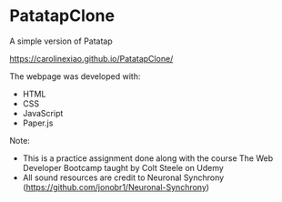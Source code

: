 # PatatapClone
A simple version of Patatap

https://carolinexiao.github.io/PatatapClone/

The webpage was developed with:
- HTML
- CSS
- JavaScript
- Paper.js

Note: 
- This is a practice assignment done along with the course The Web Developer Bootcamp taught by Colt Steele on Udemy
- All sound resources are credit to Neuronal Synchrony (https://github.com/jonobr1/Neuronal-Synchrony)

